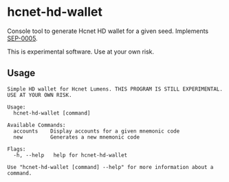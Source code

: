 # hcnet-hd-wallet

Console tool to generate Hcnet HD wallet for a given seed. Implements [SEP-0005](https://github.com/sanjayhashcash/hcnet-protocol/blob/master/ecosystem/sep-0005.md).

This is experimental software. Use at your own risk.

## Usage

```
Simple HD wallet for Hcnet Lumens. THIS PROGRAM IS STILL EXPERIMENTAL. USE AT YOUR OWN RISK.

Usage:
  hcnet-hd-wallet [command]

Available Commands:
  accounts    Display accounts for a given mnemonic code
  new         Generates a new mnemonic code

Flags:
  -h, --help   help for hcnet-hd-wallet

Use "hcnet-hd-wallet [command] --help" for more information about a command.
```
